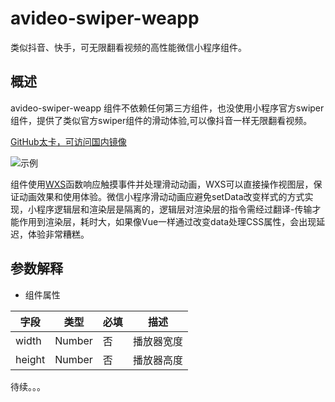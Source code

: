 # avideo-swiper-weapp

类似抖音、快手，可无限翻看视频的高性能微信小程序组件。

## 概述

avideo-swiper-weapp 组件不依赖任何第三方组件，也没使用小程序官方swiper组件，提供了类似官方swiper组件的滑动体验,可以像抖音一样无限翻看视频。

[GitHub太卡，可访问国内镜像](https://gitee.com/abram-lin/avideo-swiper-weapp)

![示例](./demo.gif)

组件使用[WXS](https://developers.weixin.qq.com/miniprogram/dev/framework/view/interactive-animation.html)函数响应触摸事件并处理滑动动画，WXS可以直接操作视图层，保证动画效果和使用体验。微信小程序滑动动画应避免setData改变样式的方式实现，小程序逻辑层和渲染层是隔离的，逻辑层对渲染层的指令需经过翻译-传输才能作用到渲染层，耗时大，如果像Vue一样通过改变data处理CSS属性，会出现延迟，体验非常糟糕。

## 参数解释

- 组件属性

| 字段            | 类型                     | 必填 | 描述                                       |
| --------------- | ------------------------ | ---- | ------------------------------------------ |
|width      | Number                | 否   | 播放器宽度               |
|height | Number                | 否   | 播放器高度              |

待续。。。
